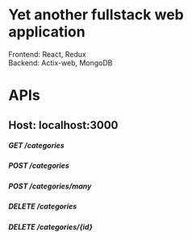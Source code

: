 # Yet another fullstack web application

Frontend: React, Redux\
Backend: Actix-web, MongoDB

# APIs
## Host: localhost:3000
##### GET /categories
##### POST /categories
##### POST /categories/many
##### DELETE /categories
##### DELETE /categories/{id}
